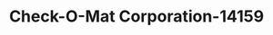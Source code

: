 ---
f_zip-code: 32569
f_state-code: FL
title: Check-O-Mat Corporation-14159
f_phone: 850-244-7916
f_city-only: Mary Esther
f_address: 331 Mary Esther Boulevard Mary Esther
f_location-unique-id: '14159'
slug: check-o-mat-corporation-14159
updated-on: '2024-05-30T13:46:58.046Z'
created-on: '2024-05-30T13:36:59.803Z'
published-on: '2024-05-30T13:54:32.469Z'
f_city-state: cms/city/mary-esther-fl.md
f_company: cms/company/check-o-mat-corporation.md
f_state: cms/state/florida.md
layout: '[payday-loan].html'
tags: payday-loan
---